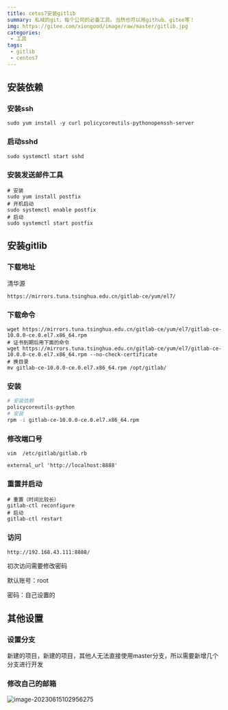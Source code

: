 ```yaml
---
title: cetos7安装gitlib
summary: 私域的git，每个公司的必备工具。当然也可以用github、gitee等！
img: https://gitee.com/xiongood/image/raw/master/gitlib.jpg
categories:
 - 工具
tags:
 - gitlib
 - centos7
---
```


## 安装依赖

### 安装ssh

```shell
sudo yum install -y curl policycoreutils-pythonopenssh-server
```

### 启动sshd

```shell
sudo systemctl start sshd
```

### 安装发送邮件工具

```shell
# 安装
sudo yum install postfix
# 开机启动
sudo systemctl enable postfix
# 启动
sudo systemctl start postfix
```

## 安装gitlib

### 下载地址

清华源

```http
https://mirrors.tuna.tsinghua.edu.cn/gitlab-ce/yum/el7/
```

### 下载命令

```shell
wget https://mirrors.tuna.tsinghua.edu.cn/gitlab-ce/yum/el7/gitlab-ce-10.0.0-ce.0.el7.x86_64.rpm
# 证书到期后用下面的命令
wget https://mirrors.tuna.tsinghua.edu.cn/gitlab-ce/yum/el7/gitlab-ce-10.0.0-ce.0.el7.x86_64.rpm --no-check-certificate
# 换目录
mv gitlab-ce-10.0.0-ce.0.el7.x86_64.rpm /opt/gitlab/
```

### 安装

```sh
# 安装依赖
policycoreutils-python
# 安装
rpm -i gitlab-ce-10.0.0-ce.0.el7.x86_64.rpm
```

### 修改端口号

```shell
vim  /etc/gitlab/gitlab.rb

external_url 'http://localhost:8888'
```

### 重置并启动

```shell
# 重置（时间比较长）
gitlab-ctl reconfigure
# 启动
gitlab-ctl restart
```

### 访问

```http
http://192.168.43.111:8888/
```

初次访问需要修改密码

默认账号：root

密码：自己设置的

## 其他设置

### 设置分支

新建的项目，新建的项目，其他人无法直接使用master分支，所以需要新增几个分支进行开发

### 修改自己的邮箱

![image-20230615102956275](https://gitee.com/xiongood/image/raw/master/20230615102957.png)




